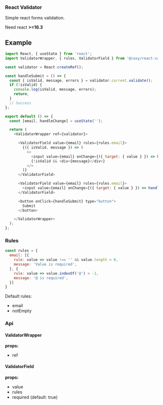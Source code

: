 ### React Validator

Simple react forms validation.

Need react **>=16.3**

## Example

``` javascript
import React, { useState } from 'react';
import ValidatorWrapper, { rules, ValidatorField } from '@coxy/react-validator';

const validator = React.createRef();

const handleSubmit = () => {
  const { isValid, message, errors } = validator.current.validate();
  if (!isValid) {
    console.log(isValid, message, errors);
    return;
  }
  // Success
};

export default () => {
  const [email, handleChange] = useState('');

  return (
    <ValidatorWrapper ref={validator}>

      <ValidatorField value={email} rules={rules.email}>
        {({ isValid, message }) => (
          <>
            <input value={email} onChange={({ target: { value } }) => handleChange(value)} />
            {!isValid && <div>{message}</div>}
          </>
        )}
      </ValidatorField>

      <ValidatorField value={email} rules={rules.email}>
        <input value={email} onChange={({ target: { value } }) => handleChange(value)} />
      </ValidatorField>

      <button onClick={handleSubmit} type="button">
        Submit
      </button>

    </ValidatorWrapper>
  );
};
```

### Rules

``` javascript
const rules = {
  email: [{
    rule: value => value !== '' && value.length > 0,
    message: 'Value is required',
  }, {
    rule: value => value.indexOf('@') > -1,
    message: '@ is required',
  }]
}
```

Default rules:
- email
- notEmpty


### Api

#### ValidatorWrapper

**props:**
- ref


#### ValidatorField

**props:**
- value
- rules
- required (default: true)
